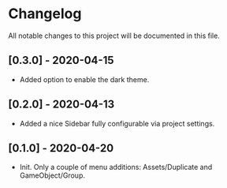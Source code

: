 # Changelog

All notable changes to this project will be documented in this file.

## [0.3.0] - 2020-04-15

* Added option to enable the dark theme.

## [0.2.0] - 2020-04-13

- Added a nice Sidebar fully configurable via project settings.

## [0.1.0] - 2020-04-20

- Init. Only a couple of menu additions: Assets/Duplicate and GameObject/Group.

